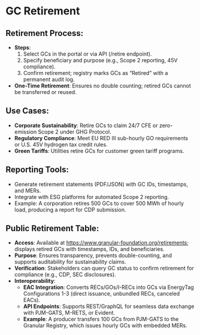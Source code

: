 # GC Retirement

## **Retirement Process**:

* **Steps**:
  1. Select GCs in the portal or via API (/retire endpoint).
  2. Specify beneficiary and purpose (e.g., Scope 2 reporting, 45V compliance).
  3. Confirm retirement; registry marks GCs as “Retired” with a permanent audit log.
* **One-Time Retirement**: Ensures no double counting; retired GCs cannot be transferred or reused.

## **Use Cases**:

* **Corporate Sustainability**: Retire GCs to claim 24/7 CFE or zero-emission Scope 2 under GHG Protocol.
* **Regulatory Compliance**: Meet EU RED III sub-hourly GO requirements or U.S. 45V hydrogen tax credit rules.
* **Green Tariffs**: Utilities retire GCs for customer green tariff programs.

## **Reporting Tools**:

* Generate retirement statements (PDF/JSON) with GC IDs, timestamps, and MERs.
* Integrate with ESG platforms for automated Scope 2 reporting.
* Example: A corporation retires 500 GCs to cover 500 MWh of hourly load, producing a report for CDP submission.

## **Public Retirement Table**:

* **Access**: Available at https://www.granular-foundation.org/retirements; displays retired GCs with timestamps, IDs, and beneficiaries.
* **Purpose**: Ensures transparency, prevents double-counting, and supports auditability for sustainability claims.
* **Verification**: Stakeholders can query GC status to confirm retirement for compliance (e.g., CDP, SEC disclosures).
* **Interoperability**:
  * **EAC Integration**: Converts RECs/GOs/I-RECs into GCs via EnergyTag Configurations 1-3 (direct issuance, unbundled RECs, canceled EACs).
  * **API Endpoints**: Supports REST/GraphQL for seamless data exchange with PJM-GATS, M-RETS, or Evident.
  * **Example**: A producer transfers 100 GCs from PJM-GATS to the Granular Registry, which issues hourly GCs with embedded MERs.
